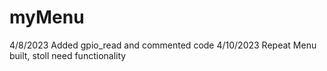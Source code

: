 # myMenu
 4/8/2023 Added gpio_read and commented code
 4/10/2023 Repeat Menu built, stoll need functionality
 